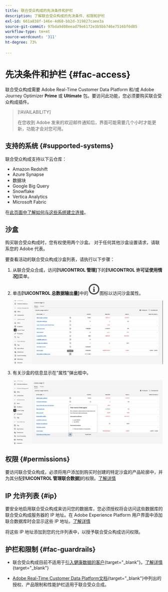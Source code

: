 ```yaml
---
title: 联合受众构成的先决条件和护栏
description: 了解联合受众构成的先决条件、权限和护栏
exl-id: 661a838f-146e-4d68-bb2d-319827caee3a
source-git-commit: 97bda9d08eead79e6172e3b5bb746e7516bf6d85
workflow-type: tm+mt
source-wordcount: '311'
ht-degree: 73%

---
```


# 先决条件和护栏 {#fac-access}

联合受众构成需要 Adobe Real-Time Customer Data Platform 和/或 Adobe Journey Optimizer **Prime** 或 **Ultimate** 包。要访问此功能，您必须要购买联合受众构成插件。

>[!AVAILABILITY]
>
>在您收到 Adobe 发来的欢迎邮件通知后，界面可能需要几个小时才能更新，功能才会对您可用。

## 支持的系统 {#supported-systems}

联合受众构成支持以下云仓库：

* Amazon Redshift
* Azure Synapse
* 数据块
* Google Big Query
* Snowflake
* Vertica Analytics
* Microsoft Fabric

在[此页面中了解如何与这些系统建立连接](../connections/connections.md)。

## 沙盒

购买联合受众构成时，您有权使用两个沙盒。 对于任何其他沙盒设置请求，请联系您的 Adobe 代表。

要查看活动的联合受众构成沙盒列表，请执行以下步骤：

1. 从联合受众合成，访问&#x200B;**[!UICONTROL 管理]**&#x200B;下的&#x200B;**[!UICONTROL 许可证使用情况]**&#x200B;菜单。

1. 单击&#x200B;**[!UICONTROL 总数据输出量]**&#x200B;中的![](assets/do-not-localize/Smock_InfoOutline_18_N.svg)图标以访问沙盒属性。

   ![](assets/sandbox_1.png)

1. 有关沙盒的信息显示在“属性”弹出框中。

   ![](assets/sandbox_2.png)

## 权限 {#permissions}

要访问联合受众构成，必须将用户添加到购买时创建的特定沙盒的产品轮廓中，并为其分配&#x200B;**[!UICONTROL 管理联合数据]**&#x200B;的权限。[了解详情](feature-access.md)

## IP 允许列表 {#ip}

要安全地启用联合受众构成来访问您的数据库，您必须授权将会访问这些数据库的联合受众构成服务器的 IP 地址。在 Adobe Experience Platform 用户界面中添加联合数据库时会显示这些 IP 地址。[了解详情](../connections/connections.md)

将这些 IP 地址添加到您的允许列表中，以授予联合受众构成访问权限。

## 护栏和限制 {#fac-guardrails}

* 联合受众构成目前不适用于[引入健康数据的客户](https://experienceleague.adobe.com/zh-hans/docs/events/customer-data-management-voices-recordings/governance/healthcare-shield){target="_blank"}。[了解详情](https://experienceleague.adobe.com/zh-hans/docs/journey-optimizer/using/audiences-profiles-identities/audiences/about-audiences){target="_blank"}

<!--
* Federated Audience Composition is compatible with Privacy & Security Shield and can be used in all verticals except for healthcare industries. Currently, Federated Audience Composition cannot be licensed to customers looking to ingest health data. [Learn more](https://experienceleague.adobe.com/en/docs/events/customer-data-management-voices-recordings/governance/healthcare-shield){target="_blank"}-->

* [Adobe Real-Time Customer Data Platform文档](https://experienceleague.adobe.com/zh-hans/docs/experience-platform/profile/guardrails){target="_blank"}中列出的授权、产品限制和性能护栏适用于联合受众合成。

<!--* Federated Audience Composition supports the export of large audiences, with file sizes greater than 1 GB. For optimal performance, the maximum recommended file size is up to 20 GB.
-->

